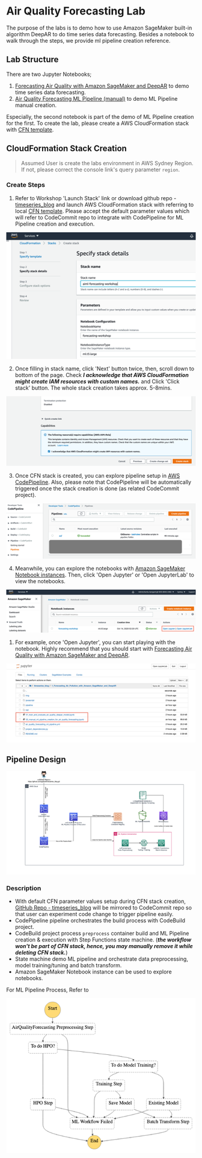 # Air Quality Forecasting Lab

The purpose of the labs is to demo how to use Amazon SageMaker built-in algorithm DeepAR to do time series data forecasting. Besides a notebook to walk through the steps, we provide ml pipeline creation reference.

## Lab Structure
There are two Jupyter Notebooks;  
1. [Forecasting Air Quality with Amazon SageMaker and DeepAR](./01_train_and_evaluate_air_quality_deepar_model.ipynb) to demo time series data forecasting.
2. [Air Quality Forecasting ML Pipeline (manual)](./02_manual_ml_pipeline_creation_for_air_quality_forecasting.ipynb) to demo ML Pipeline manual creation.

Especially, the second notebook is part of the demo of ML Pipeline creation for the first. To create the lab, please create a AWS CloudFormation stack with [CFN template](./air_quality_forecasting_ml_pipeline.yml).
 
## CloudFormation Stack Creation

> Assumed User is create the labs environment in AWS Sydney Region. If not, please correct the console link's query parameter `region`.

### Create Steps 

1. Refer to Workshop 'Launch Stack' link or download github repo - [timeseries_blog](https://github.com/glyfnet/timeseries_blog.git) and launch AWS CloudFormation stack with referring to local [CFN template](./air_quality_forecasting_ml_pipeline.yml). Please accept the default parameter values which will refer to CodeCommit repo to integrate with CodePipeline for ML Pipeline creation and execution.

![CloudFormation Stack Parameter Screen](./img/lab_desc_cfn_stack_parameters.png)

2. Once filling in stack name, click 'Next' button twice, then, scroll down to bottom of the page. Check ***I acknowledge that AWS CloudFormation might create IAM resources with custom names.*** and Click 'Click stack' button. The whole stack creation takes approx. 5-8mins.

![CloudFormation Stack Creation Screen](./img/lab_desc_cfn_stack_creation.png)

3. Once CFN stack is created, you can explore pipeline setup in [AWS CodePipeline](https://console.aws.amazon.com/codesuite/codepipeline/pipelines?region=ap-southeast-2). Also, please note that CodePipeline will be automatically triggered once the stack  creation is done (as related CodeCommit project). 

![CodePipeline Console Screen](./img/lab_desc_codepipeline.png)

4. Meanwhile, you can explore the notebooks with [Amazon SageMaker Notebook instances](https://console.aws.amazon.com/sagemaker/home?region=ap-southeast-2#/notebook-instances). Then, click 'Open Jupyter' or 'Open JupyterLab' to view the notebooks.

![Amazon SageMaker Notebook Instances Screen](./img/lab_desc_sagemaker_notebook_instances.png)

1. For example, once 'Open Jupyter', you can start playing with the notebook. Highly recommend that you should start with [Forecasting Air Quality with Amazon SageMaker and DeepAR](./01_train_and_evaluate_air_quality_deepar_model.ipynb).

![Jupyter Notebooks Screen](./img/lab_desc_lab_jupyter_notebooks.png)

## Pipeline Design

![Pipline Design](./img/aqf-ml-pipeline-design.png)

### Description

* With default CFN parameter values setup during CFN stack creation, [GitHub Repo - timeseries_blog](https://github.com/glyfnet/timeseries_blog) will be mirrored to CodeCommit repo so that user can experiment code change to trigger pipeline easily.
* CodePipeline pipeline orchestrates the build process with CodeBuild project.
* CodeBuild project process `preprocess` container build and ML Pipeline creation & execution with Step Functions state machine. (***the workflow won't be part of CFN stack, hence, you may manually remove it while deleting CFN stack.***)
* State machine demo ML pipeline and orchestrate data preprocessing, model training/tuning and batch transform.
* Amazon SageMaker Notebook instance can be used to explore notebooks.

For ML Pipeline Process, Refer to

![ML Pipeline Process](./img/air_quality_forecasting_ml_pipeline.png)